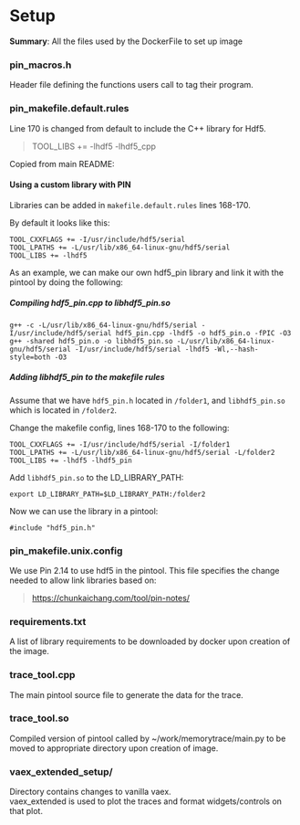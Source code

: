 # Setup

**Summary**: All the files used by the DockerFile to set up image

### pin_macros.h
Header file defining the functions users call to tag their program.

### pin_makefile.default.rules
Line 170 is changed from default to include the C++ library for Hdf5.

>TOOL_LIBS += -lhdf5 -lhdf5_cpp

Copied from main README: 
#### Using a custom library with PIN
Libraries can be added in `makefile.default.rules` lines 168-170.

By default it looks like this:
```
TOOL_CXXFLAGS += -I/usr/include/hdf5/serial
TOOL_LPATHS += -L/usr/lib/x86_64-linux-gnu/hdf5/serial
TOOL_LIBS += -lhdf5
```

As an example, we can make our own hdf5_pin library and link it with the pintool by doing the following:

##### Compiling hdf5_pin.cpp to libhdf5_pin.so
```
g++ -c -L/usr/lib/x86_64-linux-gnu/hdf5/serial -I/usr/include/hdf5/serial hdf5_pin.cpp -lhdf5 -o hdf5_pin.o -fPIC -O3
g++ -shared hdf5_pin.o -o libhdf5_pin.so -L/usr/lib/x86_64-linux-gnu/hdf5/serial -I/usr/include/hdf5/serial -lhdf5 -Wl,--hash-style=both -O3
```
##### Adding libhdf5_pin to the makefile rules
Assume that we have `hdf5_pin.h` located in `/folder1`, and `libhdf5_pin.so` which is located in `/folder2`.

Change the makefile config, lines 168-170 to the following:
```
TOOL_CXXFLAGS += -I/usr/include/hdf5/serial -I/folder1
TOOL_LPATHS += -L/usr/lib/x86_64-linux-gnu/hdf5/serial -L/folder2
TOOL_LIBS += -lhdf5 -lhdf5_pin
```
Add `libhdf5_pin.so` to the LD_LIBRARY_PATH:
```
export LD_LIBRARY_PATH=$LD_LIBRARY_PATH:/folder2
```
Now we can use the library in a pintool:
```
#include "hdf5_pin.h"
```

### pin_makefile.unix.config
We use Pin 2.14 to use hdf5 in the pintool. This file specifies the change needed to allow link libraries based on:
> https://chunkaichang.com/tool/pin-notes/

### requirements.txt
A list of library requirements to be downloaded by docker upon creation of the image.

### trace_tool.cpp
The main pintool source file to generate the data for the trace.

### trace_tool.so
Compiled version of pintool called by ~/work/memorytrace/main.py to be moved to appropriate directory upon creation of image.

### vaex_extended_setup/
Directory contains changes to vanilla vaex.  
vaex_extended is used to plot the traces and format widgets/controls on that plot.
